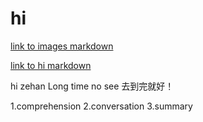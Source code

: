 # hi
[link to images markdown](images/hi.md)

[link to hi markdown](hi.md)

hi zehan Long time no see 去到完就好！

1.comprehension
2.conversation
3.summary
